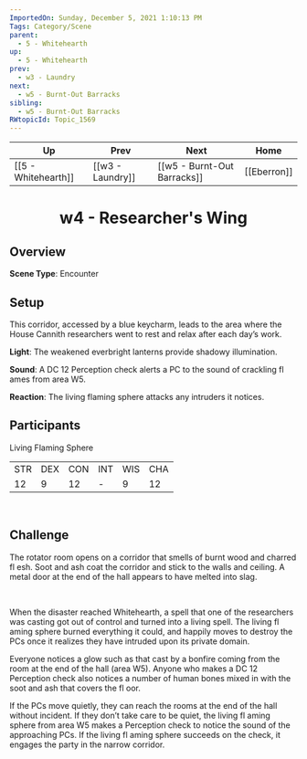 ```yaml
---
ImportedOn: Sunday, December 5, 2021 1:10:13 PM
Tags: Category/Scene
parent:
  - 5 - Whitehearth
up:
  - 5 - Whitehearth
prev:
  - w3 - Laundry
next:
  - w5 - Burnt-Out Barracks
sibling:
  - w5 - Burnt-Out Barracks
RWtopicId: Topic_1569
---
```


| Up | Prev | Next | Home |
|----|------|------|------|
| [[5 - Whitehearth]] | [[w3 - Laundry]] | [[w5 - Burnt-Out Barracks]] | [[Eberron]] |

# <center>w4 - Researcher's Wing</center>

## Overview

**Scene Type**: Encounter

## Setup

This corridor, accessed by a blue keycharm, leads to the area where the House Cannith researchers went to rest and relax after each day’s work.

**Light**: The weakened everbright lanterns provide shadowy illumination.

**Sound**: A DC 12 Perception check alerts a PC to the sound of crackling fl ames from area W5.

**Reaction**: The living flaming sphere attacks any intruders it notices.

## Participants

Living Flaming Sphere
<table><tbody><tr><td>
STR
</td><td>
DEX
</td><td>
CON
</td><td>
INT
</td><td>
WIS
</td><td>
CHA
</td></tr><tr><td>
12
</td><td>
9
</td><td>
12
</td><td>
-
</td><td>
9
</td><td>
12
</td></tr></tbody></table>
 

## Challenge

The rotator room opens on a corridor that smells of burnt wood and charred fl esh. Soot and ash coat the corridor and stick to the walls and ceiling. A metal door at the end of the hall appears to have melted into slag.

 

When the disaster reached Whitehearth, a spell that one of the researchers was casting got out of control and turned into a living spell. The living fl aming sphere burned everything it could, and happily moves to destroy the PCs once it realizes they have intruded upon its private domain.

Everyone notices a glow such as that cast by a bonfire coming from the room at the end of the hall (area W5). Anyone who makes a DC 12 Perception check also notices a number of human bones mixed in with the soot and ash that covers the fl oor.

If the PCs move quietly, they can reach the rooms at the end of the hall without incident. If they don’t take care to be quiet, the living fl aming sphere from area W5 makes a Perception check to notice the sound of the approaching PCs. If the living fl aming sphere succeeds on the check, it engages the party in the narrow corridor.
